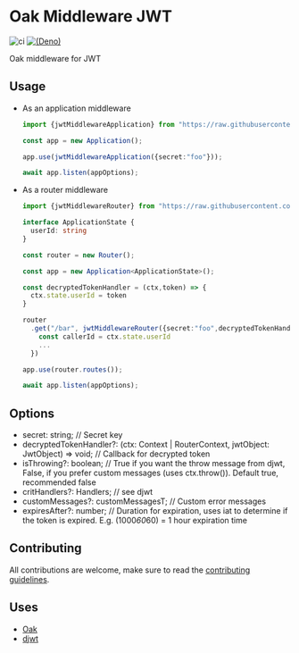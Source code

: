 # Oak Middleware JWT

![ci](https://github.com/halvardssm/ms-auth/workflows/ci/badge.svg)
[![(Deno)](https://img.shields.io/badge/deno-1.0.2-green.svg)](https://deno.land)

Oak middleware for JWT

## Usage

* As an application middleware

  ```ts
  import {jwtMiddlewareApplication} from "https://raw.githubusercontent.com/halvardssm/oak-middleware-jwt/master/mod.ts"
  
  const app = new Application();
  
  app.use(jwtMiddlewareApplication({secret:"foo"}));
  
  await app.listen(appOptions);
  ```

* As a router middleware

  ```ts
  import {jwtMiddlewareRouter} from "https://raw.githubusercontent.com/halvardssm/oak-middleware-jwt/master/mod.ts"
  
  interface ApplicationState {
    userId: string
  }
  
  const router = new Router();
  
  const app = new Application<ApplicationState>();
  
  const decryptedTokenHandler = (ctx,token) => {
    ctx.state.userId = token
  }
  
  router
    .get("/bar", jwtMiddlewareRouter({secret:"foo",decryptedTokenHandler}), async (ctx) => {
      const callerId = ctx.state.userId
      ...
    })
  
  app.use(router.routes());
  
  await app.listen(appOptions);
  ```

## Options

* secret: string; // Secret key
* decryptedTokenHandler?: (ctx: Context | RouterContext, jwtObject: JwtObject) => void; // Callback for decrypted token
* isThrowing?: boolean; // True if you want the throw message from djwt, False, if you prefer custom messages (uses ctx.throw()). Default true, recommended false
* critHandlers?: Handlers; // see djwt
* customMessages?: customMessagesT; // Custom error messages
* expiresAfter?: number; // Duration for expiration, uses iat to determine if the token is expired. E.g. (1000*60*60) = 1 hour expiration time

## Contributing

All contributions are welcome, make sure to read the [contributing guidelines](./.github/CONTRIBUTING.md).

## Uses

* [Oak](https://deno.land/x/oak/)
* [djwt](https://deno.land/x/djwt)
